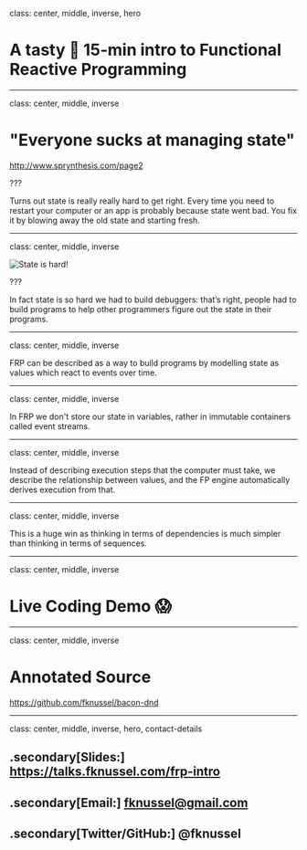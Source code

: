 class: center, middle, inverse, hero

# A tasty 🥓 15-min intro to Functional Reactive Programming

---

class: center, middle, inverse

# "Everyone sucks at managing state"

http://www.sprynthesis.com/page2

???

Turns out state is really really hard to get right. Every time you need to restart your computer or an app is probably because state went bad. You fix it by blowing away the old state and starting fresh.

---

class: center, middle, inverse

<img src="https://media.giphy.com/media/F7yLXA5fJ5sLC/giphy.gif" class="full-width" alt="State is hard!" />

???

In fact state is so hard we had to build debuggers: that’s right, people had to build programs to help other programmers figure out the state in their programs.

---

class: center, middle, inverse

FRP can be described as a way to build programs by modelling state as values which react to events over time.

---

class: center, middle, inverse

In FRP we don't store our state in variables, rather in immutable containers called event streams.

---

class: center, middle, inverse

Instead of describing execution steps that the computer must take, we describe the relationship between values, and the FP engine automatically derives execution from that.

---

class: center, middle, inverse

This is a huge win as thinking in terms of dependencies is much simpler than thinking in terms of sequences.

---

class: center, middle, inverse

# Live Coding Demo 😱

---

class: center, middle, inverse

# Annotated Source

https://github.com/fknussel/bacon-dnd

---

class: center, middle, inverse, hero, contact-details

## .secondary[Slides:] https://talks.fknussel.com/frp-intro

## .secondary[Email:] fknussel@gmail.com

## .secondary[Twitter/GitHub:] @fknussel
